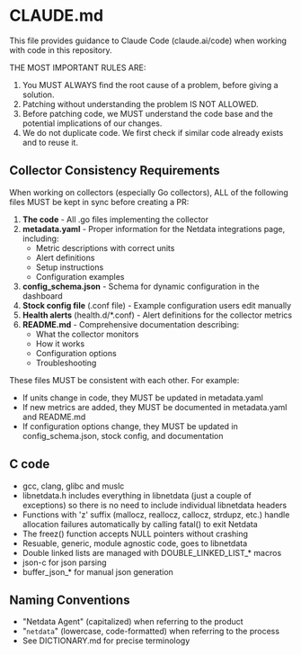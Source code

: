 # CLAUDE.md

This file provides guidance to Claude Code (claude.ai/code) when working with code in this repository.

THE MOST IMPORTANT RULES ARE:

1. You MUST ALWAYS find the root cause of a problem, before giving a solution.
2. Patching without understanding the problem IS NOT ALLOWED.
3. Before patching code, we MUST understand the code base and the potential implications of our changes.
4. We do not duplicate code. We first check if similar code already exists and to reuse it.

## Collector Consistency Requirements

When working on collectors (especially Go collectors), ALL of the following files MUST be kept in sync before creating a PR:

1. **The code** - All .go files implementing the collector
2. **metadata.yaml** - Proper information for the Netdata integrations page, including:
   - Metric descriptions with correct units
   - Alert definitions
   - Setup instructions
   - Configuration examples
3. **config_schema.json** - Schema for dynamic configuration in the dashboard
4. **Stock config file** (.conf file) - Example configuration users edit manually
5. **Health alerts** (health.d/*.conf) - Alert definitions for the collector metrics
6. **README.md** - Comprehensive documentation describing:
   - What the collector monitors
   - How it works
   - Configuration options
   - Troubleshooting

These files MUST be consistent with each other. For example:
- If units change in code, they MUST be updated in metadata.yaml
- If new metrics are added, they MUST be documented in metadata.yaml and README.md
- If configuration options change, they MUST be updated in config_schema.json, stock config, and documentation

## C code
- gcc, clang, glibc and muslc
- libnetdata.h includes everything in libnetdata (just a couple of exceptions) so there is no need to include individual libnetdata headers
- Functions with 'z' suffix (mallocz, reallocz, callocz, strdupz, etc.) handle allocation failures automatically by calling fatal() to exit Netdata
- The freez() function accepts NULL pointers without crashing
- Resuable, generic, module agnostic code, goes to libnetdata
- Double linked lists are managed with DOUBLE_LINKED_LIST_* macros
- json-c for json parsing
- buffer_json_* for manual json generation

## Naming Conventions
- "Netdata Agent" (capitalized) when referring to the product
- "`netdata`" (lowercase, code-formatted) when referring to the process
- See DICTIONARY.md for precise terminology
